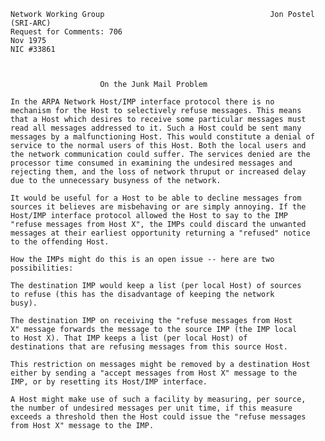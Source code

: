     Network Working Group                                     Jon Postel  (SRI-ARC)
    Request for Comments: 706                                              Nov 1975
    NIC #33861



                        On the Junk Mail Problem

    In the ARPA Network Host/IMP interface protocol there is no
    mechanism for the Host to selectively refuse messages. This means
    that a Host which desires to receive some particular messages must
    read all messages addressed to it. Such a Host could be sent many
    messages by a malfunctioning Host. This would constitute a denial of
    service to the normal users of this Host. Both the local users and
    the network communication could suffer. The services denied are the
    processor time consumed in examining the undesired messages and
    rejecting them, and the loss of network thruput or increased delay
    due to the unnecessary busyness of the network.

    It would be useful for a Host to be able to decline messages from
    sources it believes are misbehaving or are simply annoying. If the
    Host/IMP interface protocol allowed the Host to say to the IMP
    "refuse messages from Host X", the IMPs could discard the unwanted
    messages at their earliest opportunity returning a "refused" notice
    to the offending Host.

    How the IMPs might do this is an open issue -- here are two
    possibilities:

    The destination IMP would keep a list (per local Host) of sources
    to refuse (this has the disadvantage of keeping the network
    busy).

    The destination IMP on receiving the "refuse messages from Host
    X" message forwards the message to the source IMP (the IMP local
    to Host X). That IMP keeps a list (per local Host) of
    destinations that are refusing messages from this source Host.

    This restriction on messages might be removed by a destination Host
    either by sending a "accept messages from Host X" message to the
    IMP, or by resetting its Host/IMP interface.

    A Host might make use of such a facility by measuring, per source,
    the number of undesired messages per unit time, if this measure
    exceeds a threshold then the Host could issue the "refuse messages
    from Host X" message to the IMP.
